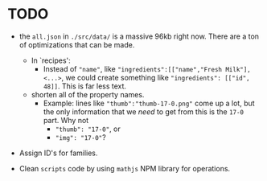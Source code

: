 # TODO

- the `all.json` in `./src/data/` is a massive 96kb right now. There are a ton of optimizations that can be made.
  - In `recipes':
    - Instead of `"name"`, like `"ingredients":[["name","Fresh Milk"], <...>`, we could create something like `"ingredients": [["id", 48]]`. This is far less text.
  - shorten all of the property names.
    - Example: lines like `"thumb":"thumb-17-0.png"` come up a lot, but the only information that we _need_ to get from this is the `17-0` part. Why not
      - `"thumb": "17-0"`, or
      - `"img": "17-0"`?
- Assign ID's for families.

- Clean `scripts` code by using `mathjs` NPM library for operations.